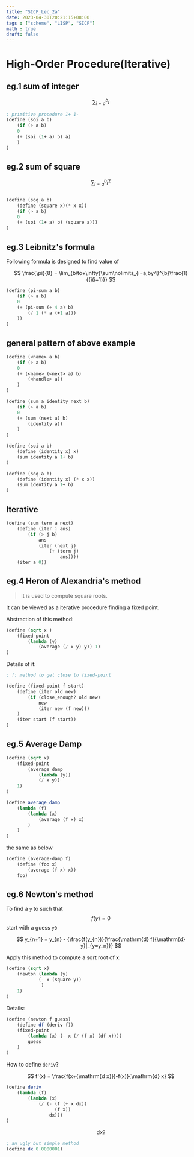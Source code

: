 ```yaml
---
title: "SICP_Lec_2a"
date: 2023-04-30T20:21:15+08:00
tags : ["scheme", "LISP", "SICP"]
math : true
draft: false 
---
```


# High-Order Procedure(Iterative)


## eg.1 sum of integer
$$ \sum\nolimits_{i=a} ^{b}{i} $$


```scheme
; primitive procedure 1+ 1-
(define (soi a b)
    (if (> a b)
    0
    (+ (soi (1+ a) b) a)
    )
)
```

## eg.2 sum of square

$$ \sum\nolimits_{i=a}^{b}{i^2} $$

```scheme

(define (soq a b)
    (define (square x)(* x x))
    (if (> a b)
    0
    (+ (soi (1+ a) b) (square a)))
)
```

## eg.3 Leibnitz's formula

Following formula is designed to find value of 

$$ 
\frac{\pi}{8} = 
\lim_{b\to+\infty}\sum\nolimits_{i=a;by4}^{b}\frac{1}{{i(i+1)}}
$$

```scheme
(define (pi-sum a b)
    (if (> a b)
    0
    (+ (pi-sum (+ 4 a) b)
        (/ 1 (* a (+1 a)))
    ))
)
```

## general pattern of above example

```scheme
(define (<name> a b)
    (if (> a b)
    0
    (+ (<name> (<next> a) b) 
        (<handle> a))
    )
)
```

```scheme
(define (sum a identity next b)
    (if (> a b)
    0
    (+ (sum (next a) b) 
        (identity a))
    )
)

(define (soi a b)
    (define (identity x) x)
    (sum identity a 1+ b)
)

(define (soq a b)
    (define (identity x) (* x x))
    (sum identity a 1+ b)
)
```
## Iterative

```scheme
(define (sum term a next)
    (define (iter j ans)
        (if (> j b)
            ans
            (iter (next j)
                (+ (term j)   
                    ans))))
    (iter a 0))
```

## eg.4 Heron of Alexandria's method

> It is used to compute square roots.

It can be viewed as a iterative procedure finding a fixed point.

Abstraction of this method:

```scheme
(define (sqrt x )
    (fixed-point 
        (lambda (y)
            (average (/ x y) y)) 1)
)
```

Details of it:

```scheme
; f: method to get close to fixed-point

(define (fixed-point f start)
    (define (iter old new)
        (if (close_enough? old new)
            new
            (iter new (f new)))
    )
    (iter start (f start))
)
```

## eg.5 Average Damp

```scheme
(define (sqrt x)
    (fixed-point 
        (average_damp 
            (lambda (y))
            (/ x y))
    1)
)
```
```scheme
(define average_damp
    (lambda (f)
        (lambda (x) 
            (average (f x) x)
        )
    )
)
```

the same as below

```scheme
(define (average-damp f)
    (define (foo x)
        (average (f x) x))
    foo)
```

## eg.6 Newton's method

To find a `y` to such that
$$
f(y) = 0
$$
start with a guess `y0`

$$
y_{n+1} = y_{n} - {\frac{f(y_{n})}{\frac{\mathrm{d} f}{\mathrm{d} y}|_{y=y_n}}}
$$

Apply this method to compute a sqrt root of x: 

```scheme
(define (sqrt x)
    (newton (lambda (y) 
            (- x (square y))
             )
    1)
)
```
Details:
```scheme
(define (newton f guess)
    (define df (deriv f))
    (fixed-point
        (lambda (x) (- x (/ (f x) (df x)))) 
        guess
    )
)
```
How to define `deriv`?

$$
f'(x) = \frac{f(x+{\mathrm{d x}})-f(x)}{\mathrm{d} x}
$$

```scheme
(define deriv
    (lambda (f)
        (lambda (x)
            (/ (- (f (+ x dx))
                  (f x))
                dx)))
)
```
$$
{\mathrm{d} x}?
$$

```scheme
; an ugly but simple method
(define dx 0.0000001)
```
